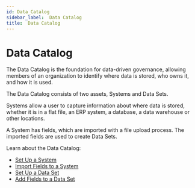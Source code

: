 ```yaml
---
id: Data_Catalog
sidebar_label:  Data Catalog
title:  Data Catalog
---
```


# Data Catalog

The Data Catalog is the foundation for data-driven governance, allowing
members of an organization to identify where data is stored, who owns
it, and how it is used.

The Data Catalog consists of two assets, Systems and Data Sets.

Systems allow a user to capture information about where data is stored,
whether it is in a flat file, an ERP system, a database, a data
warehouse or other locations.

A System has fields, which are imported with a file upload process. The
imported fields are used to create Data Sets.

Learn about the Data Catalog:

  - [Set Up a System](Set_Up_a_System.md)
  - [Import Fields to a System](Import_Fields_to_a_System.md)
  - [Set Up a Data Set](Set_Up_a_Data_Set.md)
  - [Add Fields to a Data Set](Set_Up_a_Data_Set.md#AddDataSetFields)
